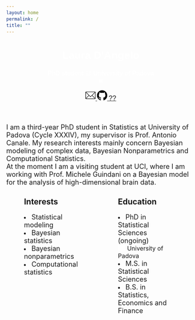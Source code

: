 ```yaml
---
layout: home
permalink: /
title: ""
---
```



<link rel="stylesheet"
      type="text/css"
      href="https://fonts.googleapis.com/css?family=Poppins:400,500,700"/>


<body>    
<div class="page-lead" style="background-image:url(/images/joy2.png)">
  <div class="wrap page-lead-content">
        <h1>Laura D'Angelo</h1>
        <h3>PhD student @ University of Padova <br> <img src="/images/spacer.png" width="10"></h3>
        <a class="btn-inverse" href="https://laura-dangelo.github.io/contact/"> <img src="/images/mail.webp" width="27"> </a>
        <a class="btn-inverse" href="https://github.com/laura-dangelo"> <img src="/images/git.svg" width="27"> </a>
        <a class="btn-inverse" href="https://laura-dangelo.github.io/lost/"> <font style="font-size:18px">??</font> </a>
  </div><!-- /.page-lead-content -->
</div><!-- /.page-lead -->
    

<div id="page-wrapper">
<!--[if lt IE 9]><div class="upgrade notice-warning"><strong>Your browser is quite old!</strong> Why not <a href="http://whatbrowser.org/">upgrade to a newer one</a> to better enjoy this site?</div><![endif]-->
<div id="main" role="main">
  <div class="wrap">
    <div class="page-title">
      <h1></h1>
    </div>
    <div class="archive-wrap">
      <div class="page-content">
        <br>  
          <font style="font-size:18px">
            I am a third-year PhD student in Statistics at University of Padova (Cycle XXXIV), my supervisor is Prof. Antonio Canale. My research interests mainly             concern Bayesian modeling of complex data, Bayesian Nonparametrics and Computational Statistics. 
            <br>
            At the moment I am a visiting student at UCI, where I am working with Prof. Michele Guindani on a Bayesian model for the analysis of high-dimensional             brain data.
          </font>
        <br>
      <div class="tiles">
        <div class="tile">
        <h2 class="post-title">Interests</h2>
        <p class="post-excerpt">
            <li> <font style="font-size:18px"> Statistical modeling </font></li>
            <li> <font style="font-size:18px">Bayesian statistics </font></li>
            <li> <font style="font-size:18px">Bayesian nonparametrics </font></li>
            <li> <font style="font-size:18px">Computational statistics </font></li></p>
        </div><!-- /.tile -->
        <div class="tile">
          <h2 class="post-title">Education</h2>
          <p class="post-excerpt">
            <li>  <font style="font-size:18px">PhD in Statistical Sciences (ongoing) </font>
            <font style="font-size:16px"><br> <img src="/images/spacer.png" width="20"> University of Padova </font> </li>
            <li>  <font style="font-size:18px">M.S. in Statistical Sciences </font></li>
            <li>  <font style="font-size:18px">B.S. in Statistics, Economics and Finance  </font></li> </p>
        </div><!-- /.tile -->
      </div><!-- /.tiles -->
     </div><!-- /.page-content -->
    </div><!-- /.archive-wrap -->
  </div><!-- /.wrap -->
</div><!-- /#main -->
</body>

<style>
element {
    background-image: url(/images/joy2.png);
}
.page-container {
    -ms-transform: translate3d(0, 0, 0);
    -webkit-transform: translate3d(0, 0, 0);
    transform: translate3d(0, 0, 0);
}
.page-lead {
    background-position: center top;
    background-repeat: no-repeat;
    background-attachment: fixed;
    background-size: cover;
    text-align: center;
    color: #fff;
    font-family: "Poppins", sans-serif;
}
body, html{
  height: 70%;
}
.tile {
    float: left;
    display: block;
    margin-left: 9.3576515979%; 
    margin-right: 9.3576515979%;
    width: 31%;
}
</style>
